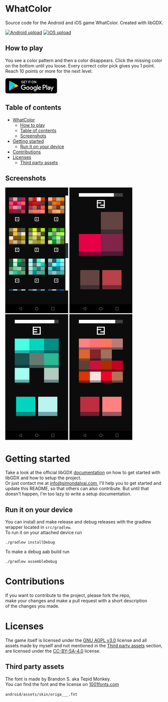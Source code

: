 # WhatColor
Source code for the Android and iOS game WhatColor. Created with libGDX.

[![Android upload](https://github.com/dulvui/whatcolor/actions/workflows/upload-android.yml/badge.svg)](https://github.com/dulvui/whatcolor/actions/workflows/upload-android.yml)
[![iOS upload](https://github.com/dulvui/whatcolor/actions/workflows/upload-ios.yml/badge.svg)](https://github.com/dulvui/whatcolor/actions/workflows/upload-ios.yml)

## How to play
You see a color pattern and then a color disappears. Click the missing color on the bottom until you loose.
Every correct color pick gives you 1 point. Reach 10 points or more for the next level.

<a href="https://play.google.com/store/apps/details?id=com.salvai.whatcolor" target="_blank"><img src="store-images/PlayStore.svg" alt="Get it on Google Play" height="49"></a>
<!-- <a href="https://apps.apple.com/app/whatcolor/id1626543157" target="_blank"><img src="store-images/AppStore.svg" alt="Download on the App Store" height="50" ></a> -->


## Table of contents
- [WhatColor](#whatcolor)
  - [How to play](#how-to-play)
  - [Table of contents](#table-of-contents)
  - [Screenshots](#screenshots)
- [Getting started](#getting-started)
  - [Run it on your device](#run-it-on-your-device)
- [Contributions](#contributions)
- [Licenses](#licenses)
  - [Third party assets](#third-party-assets)


## Screenshots
<div>
  <img src="screenshots/screenshot-1.png" alt="Level 1" width="200"/>
  <img src="screenshots/screenshot-2.png" alt="Level 2" width="200"/>
  <img src="screenshots/screenshot-3.png" alt="Level 3" width="200"/>
  <img src="screenshots/screenshot-4.png" alt="Level 4" width="200"/>
</div>  

# Getting started

Take a look at the official libGDX [documentation](https://libgdx.com/dev/) on how to get started with libGDX and how to setup the project.  
Or just contact me at info@simondalvai.com, I'll help you to get started and update this README, so that others can also contribute. But until that doesn't happen, I'm too lazy to write a setup documentation.

## Run it on your device
You can install and make release and debug releases with the gradlew wrapper located in `src/gradlew`.  
To run it on your attached device run
```
./gradlew installDebug
```
To make a debug aab build run
```
./gradlew assembleDebug
```

# Contributions
If you want to contribute to the project, please fork the repo,    
make your changes and make a pull request with a short description  
of the changes you made.

# Licenses
The game itself is licensed under the [GNU AGPL v3.0](LICENSE) license and all  
assets made by myself and not mentioned in the [Third party assets](#third-party-assets) section, are licensed under the [CC-BY-SA-4.0](https://creativecommons.org/licenses/by-sa/4.0/) license.

## Third party assets

The font is made by Brandon S. aka Tepid Monkey.  
You can find the font and the license on [1001fonts.com](https://www.1001fonts.com/origami-mommy-font.html)

`android/assets/skin/origa___.fnt`